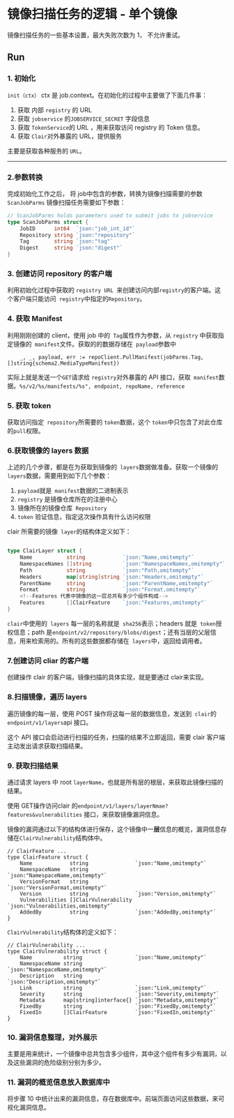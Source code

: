 # 镜像扫描任务的逻辑 - 单个镜像

镜像扫描任务的一些基本设置，最大失败次数为 1， 不允许重试。

## Run

### 1. 初始化
`init（ctx）`  ctx 是 job.context。在初始化的过程中主要做了下面几件事：
1. 获取 内部 `registry` 的 URL 
2. 获取 `jobservice` 的`JOBSERVICE_SECRET` 字段信息
3. 获取 `TokenService`的 URL ，用来获取访问 registry 的 Token 信息。
4. 获取 `Clair`对外暴露的 URL，提供服务

主要是获取各种服务的 `URL`。

---

### 2.参数转换
完成初始化工作之后， 将 job中包含的参数，转换为镜像扫描需要的参数`ScanJobParms`
镜像扫描任务需要如下参数：

```go
// ScanJobParms holds parameters used to submit jobs to jobservice
type ScanJobParms struct {
	JobID      int64  `json:"job_int_id"`
	Repository string `json:"repository"`
	Tag        string `json:"tag"`
	Digest     string `json:"digest"`
}

```

### 3. 创建访问 repository 的客户端

利用初始化过程中获取的 `registry URL `来创建访问内部` registry `的客户端。这个客户端只能访问` registry`中指定的`Repository`。

### 4. 获取 Manifest
利用刚刚创建的 client，使用 job 中的` Tag`属性作为参数，从 `registry` 中获取指定镜像的` manifest`文件。获取的的数据存储在` payload`参数中

```
	_, _, payload, err := repoClient.PullManifest(jobParms.Tag, []string{schema2.MediaTypeManifest})

```

实际上就是发送一个` GET `请求给 `registry`对外暴露的 API 接口，获取` manifest`数据。`%s/v2/%s/manifests/%s", endpoint, repoName, reference`
### 5. 获取 token

获取访问指定` repository`所需要的 `token`数据，这个 `token`中只包含了对此仓库的`pull`权限。

### 6.**获取镜像的 layers 数据**

上述的几个步骤，都是在为获取到镜像的` layers`数据做准备。获取一个镜像的` layers`数据，需要用到如下几个参数：
1. `payload`就是` manifest`数据的二进制表示
2. `registry` 是镜像仓库所在的注册中心
3. 镜像所在的镜像仓库` Repository`
4. `token` 验证信息，指定这次操作具有什么访问权限

clair 所需要的镜像` layer`的结构体定义如下：

```go

type ClairLayer struct {
	Name           string            `json:"Name,omitempty"`
	NamespaceNames []string          `json:"NamespaceNames,omitempty"`
	Path           string            `json:"Path,omitempty"`
	Headers        map[string]string `json:"Headers,omitempty"`
	ParentName     string            `json:"ParentName,omitempty"`
	Format         string            `json:"Format,omitempty"`
	<!--Features 代表中镜像的这一层总共有多少个组件构成-->
	Features       []ClairFeature    `json:"Features,omitempty"`
}
```

`clair`中使用的` layers` 每一层的名称就是` sha256`表示；headers 就是` token`授权信息；path 是`endpoint/v2/repository/blobs/digest`；还有当层的父层信息，用来检索用的。所有的这些数据都存储在` layers`中，返回给调用者。

### 7.创建访问 cliar 的客户端
创建操作 clair 的客户端，镜像扫描的具体实现，就是要通过 clair来实现。

### 8.扫描镜像，遍历 layers

遍历镜像的每一层，使用 POST 操作将这每一层的数据信息，发送到` clair`的`endpoint/v1/layers`api 接口。

这个 API 接口会启动进行扫描的任务，扫描的结果不立即返回，需要 clair 客户端主动发出请求获取扫描结果。

### 9. 获取扫描结果
通过请求 layers 中 root `layerName`，也就是所有层的根层，来获取此镜像扫描的结果。

使用 GET操作访问clair 的`endpoint/v1/layers/layerNmae?features&vulnerabilities` 接口，来获取镜像漏洞信息。

镜像的漏洞通过以下的结构体进行保存，这个镜像中一**层**信息的概览，漏洞信息存储在`ClairVulnerability`结构体中。

```
// ClairFeature ...
type ClairFeature struct {
	Name            string               `json:"Name,omitempty"`
	NamespaceName   string               `json:"NamespaceName,omitempty"`
	VersionFormat   string               `json:"VersionFormat,omitempty"`
	Version         string               `json:"Version,omitempty"`
	Vulnerabilities []ClairVulnerability `json:"Vulnerabilities,omitempty"`
	AddedBy         string               `json:"AddedBy,omitempty"`
}
```

`ClairVulnerability`结构体的定义如下：

```
// ClairVulnerability ...
type ClairVulnerability struct {
	Name          string                 `json:"Name,omitempty"`
	NamespaceName string                 `json:"NamespaceName,omitempty"`
	Description   string                 `json:"Description,omitempty"`
	Link          string                 `json:"Link,omitempty"`
	Severity      string                 `json:"Severity,omitempty"`
	Metadata      map[string]interface{} `json:"Metadata,omitempty"`
	FixedBy       string                 `json:"FixedBy,omitempty"`
	FixedIn       []ClairFeature         `json:"FixedIn,omitempty"`
}
```

### 10. 漏洞信息整理，对外展示
主要是用来统计，一个镜像中总共包含多少组件，其中这个组件有多少有漏洞，以及这些漏洞的危险级别分别为多少。


### 11. 漏洞的概览信息放入数据库中

将步骤 10 中统计出来的漏洞信息，存在数据库中。前端页面访问这些数据，来可视化漏洞信息。